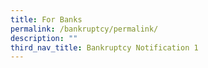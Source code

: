 ```yaml
---
title: For Banks
permalink: /bankruptcy/permalink/
description: ""
third_nav_title: Bankruptcy Notification 1
---
```



